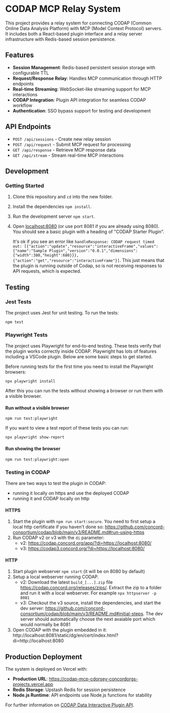 # CODAP MCP Relay System

This project provides a relay system for connecting CODAP (Common Online Data Analysis Platform) with MCP (Model Context Protocol) servers. It includes both a React-based plugin interface and a relay server infrastructure with Redis-based session persistence.

## Features

- **Session Management**: Redis-based persistent session storage with configurable TTL
- **Request/Response Relay**: Handles MCP communication through HTTP endpoints  
- **Real-time Streaming**: WebSocket-like streaming support for MCP interactions
- **CODAP Integration**: Plugin API integration for seamless CODAP workflow
- **Authentication**: SSO bypass support for testing and development

## API Endpoints

- `POST /api/sessions` - Create new relay session
- `POST /api/request` - Submit MCP request for processing
- `GET /api/response` - Retrieve MCP response data
- `GET /api/stream` - Stream real-time MCP interactions

## Development

### Getting Started
1. Clone this repository and `cd` into the new folder.
2. Install the dependencies `npm install`.
3. Run the development server `npm start`.
4. Open [localhost:8080](http://localhost:8080) (or use port 8081 if you are already using 8080). You should see a basic plugin with a heading of "CODAP Starter Plugin".

   It's ok if you see an error like `handleResponse: CODAP request timed out: [{"action":"update","resource":"interactiveFrame","values":{"name":"Sample Plugin","version":"0.0.1","dimensions":{"width":380,"height":680}}},{"action":"get","resource":"interactiveFrame"}]`. This just means that the plugin is running outside of Codap, so is not receiving responses to API requests, which is expected.

## Testing

### Jest Tests
The project uses Jest for unit testing. To run the tests:
```
npm test
```

### Playwright Tests
The project uses Playwright for end-to-end testing. These tests verify that the plugin works correctly inside CODAP. Playwright has lots of features including a VSCode plugin. Below are some basic steps to get started.

Before running tests for the first time you need to install the Playwright browsers:
```
npx playwright install
```

After this you can run the tests without showing a browser or run them with a visible browser.

#### Run without a visible browser
```
npm run test:playwright
```
If you want to view a test report of these tests you can run:
```
npx playwright show-report
```
#### Run showing the browser
```
npm run test:playwright:open
```

### Testing in CODAP

There are two ways to test the plugin in CODAP:
- running it locally on https and use the deployed CODAP
- running it and CODAP locally on http

#### HTTPS
1. Start the plugin with `npm run start:secure`. You need to first setup a local http certificate if you haven't done so: https://github.com/concord-consortium/codap/blob/main/v3/README.md#run-using-https
2. Run CODAP v2 or v3 with the `di` parameter:
    - v2: https://codap.concord.org/app/?di=https://localhost:8080/
    - v3: https://codap3.concord.org/?di=https://localhost:8080/

#### HTTP
1. Start plugin webserver `npm start` (it will be on 8080 by default)
2. Setup a local webserver running CODAP.
    - v2: Download the latest `build_[...].zip` file https://codap.concord.org/releases/zips/. Extract the zip to a folder and run it with a local webserver. For example `npx httpserver -p 8081`
    - v3: Checkout the v3 source, install the dependencies, and start the dev server: https://github.com/concord-consortium/codap/blob/main/v3/README.md#initial-steps. The dev server should automatically choose the next avaiable port which would normally be 8081
3. Open CODAP with the plugin embedded in it: http://localhost:8081/static/dg/en/cert/index.html?di=http://localhost:8080

## Production Deployment

The system is deployed on Vercel with:
- **Production URL**: https://codap-mcp-cdorsey-concordorgs-projects.vercel.app
- **Redis Storage**: Upstash Redis for session persistence
- **Node.js Runtime**: API endpoints use Node.js functions for stability

For further information on [CODAP Data Interactive Plugin API](https://github.com/concord-consortium/codap/wiki/CODAP-Data-Interactive-Plugin-API).
